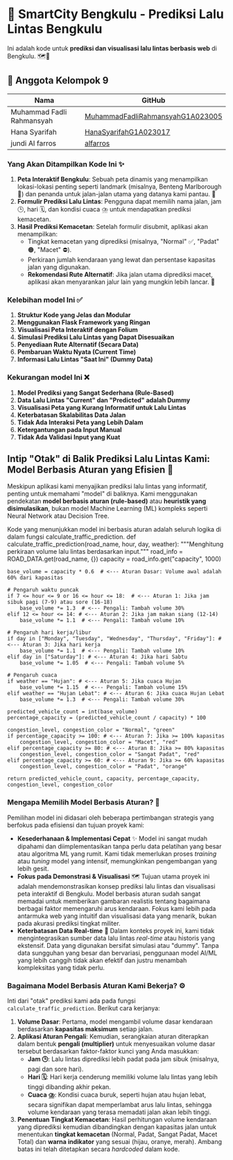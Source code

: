 # 🚦 SmartCity Bengkulu - Prediksi Lalu Lintas Bengkulu
Ini adalah kode untuk  **prediksi dan visualisasi lalu lintas berbasis web** di Bengkulu. 🗺️🚗

## 👥 Anggota Kelompok 9

| Nama                     | GitHub                                      |
|--------------------------|---------------------------------------------|
| Muhammad Fadli Rahmansyah | [MuhammadFadliRahmansyahG1A023005](https://github.com/MuhammadFadliRahmansyahG1A023005)  |
| Hana Syarifah   | [HanaSyarifahG1A023017](https://github.com/HanaSyarifahG1A023017?authuser=0)    |
| jundi Al farros   | [alfarros](https://github.com/alfarros)    |

### Yang Akan Ditampilkan Kode Ini ✨


1.  **Peta Interaktif Bengkulu**: Sebuah peta dinamis yang menampilkan lokasi-lokasi penting seperti landmark (misalnya, Benteng Marlborough 🏰) dan penanda untuk jalan-jalan utama yang datanya kami pantau. 📍
2.  **Formulir Prediksi Lalu Lintas**: Pengguna dapat memilih nama jalan, jam 🕒, hari 🗓️, dan kondisi cuaca ⛈️ untuk mendapatkan prediksi kemacetan.
3.  **Hasil Prediksi Kemacetan**: Setelah formulir disubmit, aplikasi akan menampilkan:
    * Tingkat kemacetan yang diprediksi (misalnya, "Normal" ✅, "Padat" 🟠, "Macet" ⛔).
    * Perkiraan jumlah kendaraan yang lewat dan persentase kapasitas jalan yang digunakan.
    * **Rekomendasi Rute Alternatif**: Jika jalan utama diprediksi macet, aplikasi akan menyarankan jalur lain yang mungkin lebih lancar. 🔄

### Kelebihan model Ini ✅

1.  **Struktur Kode yang Jelas dan Modular**
2.  **Menggunakan Flask Framework yang Ringan**
3.  **Visualisasi Peta Interaktif dengan Folium**
4.  **Simulasi Prediksi Lalu Lintas yang Dapat Disesuaikan**
5.  **Penyediaan Rute Alternatif (Secara Data)**
6.  **Pembaruan Waktu Nyata (Current Time)**
7.  **Informasi Lalu Lintas "Saat Ini" (Dummy Data)**
   
### Kekurangan model Ini ❌
1.  **Model Prediksi yang Sangat Sederhana (Rule-Based)**
2.  **Data Lalu Lintas "Current" dan "Predicted" adalah Dummy**
3.  **Visualisasi Peta yang Kurang Informatif untuk Lalu Lintas**
4.  **Keterbatasan Skalabilitas Data Jalan**
5.  **Tidak Ada Interaksi Peta yang Lebih Dalam**
6.  **Ketergantungan pada Input Manual**
7.  **Tidak Ada Validasi Input yang Kuat**


## Intip "Otak" di Balik Prediksi Lalu Lintas Kami: Model Berbasis Aturan yang Efisien 🧠

Meskipun aplikasi kami menyajikan prediksi lalu lintas yang informatif, penting untuk memahami "model" di baliknya. Kami menggunakan pendekatan **model berbasis aturan (rule-based)** atau **heuristik yang disimulasikan**, bukan model Machine Learning (ML) kompleks seperti Neural Network atau Decision Tree.

Kode yang menunjukkan model ini berbasis aturan adalah seluruh logika di dalam fungsi calculate_traffic_prediction.
def calculate_traffic_prediction(road_name, hour, day, weather):
    """Menghitung perkiraan volume lalu lintas berdasarkan input."""
    road_info = ROAD_DATA.get(road_name, {})
    capacity = road_info.get("capacity", 1000)
     
    base_volume = capacity * 0.6  # <--- Aturan Dasar: Volume awal adalah 60% dari kapasitas

    # Pengaruh waktu puncak
    if 7 <= hour <= 9 or 16 <= hour <= 18:  # <--- Aturan 1: Jika jam sibuk pagi (7-9) atau sore (16-18)
        base_volume *= 1.3  # <--- Pengali: Tambah volume 30%
    elif 12 <= hour <= 14: # <--- Aturan 2: Jika jam makan siang (12-14)
        base_volume *= 1.1  # <--- Pengali: Tambah volume 10%

    # Pengaruh hari kerja/libur
    if day in ["Monday", "Tuesday", "Wednesday", "Thursday", "Friday"]: # <--- Aturan 3: Jika hari kerja
        base_volume *= 1.1  # <--- Pengali: Tambah volume 10%
    elif day in ["Saturday"]: # <--- Aturan 4: Jika hari Sabtu
        base_volume *= 1.05  # <--- Pengali: Tambah volume 5%

    # Pengaruh cuaca
    if weather == "Hujan": # <--- Aturan 5: Jika cuaca Hujan
        base_volume *= 1.15  # <--- Pengali: Tambah volume 15%
    elif weather == "Hujan Lebat": # <--- Aturan 6: Jika cuaca Hujan Lebat
        base_volume *= 1.3  # <--- Pengali: Tambah volume 30%

    predicted_vehicle_count = int(base_volume)
    percentage_capacity = (predicted_vehicle_count / capacity) * 100

    congestion_level, congestion_color = "Normal", "green"
    if percentage_capacity >= 100: # <--- Aturan 7: Jika >= 100% kapasitas
        congestion_level, congestion_color = "Macet", "red"
    elif percentage_capacity >= 80: # <--- Aturan 8: Jika >= 80% kapasitas
        congestion_level, congestion_color = "Sangat Padat", "red"
    elif percentage_capacity >= 60: # <--- Aturan 9: Jika >= 60% kapasitas
        congestion_level, congestion_color = "Padat", "orange"
     
    return predicted_vehicle_count, capacity, percentage_capacity, congestion_level, congestion_color

### Mengapa Memilih Model Berbasis Aturan? 🤔

Pemilihan model ini didasari oleh beberapa pertimbangan strategis yang berfokus pada efisiensi dan tujuan proyek kami:

* **Kesederhanaan & Implementasi Cepat** ✨
Model ini sangat mudah dipahami dan diimplementasikan tanpa perlu data pelatihan yang besar atau algoritma ML yang rumit. Kami tidak memerlukan proses *training* atau *tuning* model yang intensif, memungkinkan pengembangan yang lebih gesit.
* **Fokus pada Demonstrasi & Visualisasi** 🗺️
   Tujuan utama proyek ini adalah mendemonstrasikan konsep prediksi lalu lintas dan visualisasi peta interaktif di Bengkulu. Model berbasis aturan sudah sangat memadai untuk memberikan gambaran realistis tentang bagaimana berbagai faktor memengaruhi arus kendaraan. Fokus kami lebih pada antarmuka web yang intuitif dan visualisasi data yang menarik, bukan pada akurasi prediksi tingkat militer.
* **Keterbatasan Data Real-time** 🚧
     Dalam konteks proyek ini, kami tidak mengintegrasikan sumber data lalu lintas *real-time* atau historis yang ekstensif. Data yang digunakan bersifat simulasi atau "dummy". Tanpa data sungguhan yang besar dan bervariasi, penggunaan model AI/ML yang lebih canggih tidak akan efektif dan justru menambah kompleksitas yang tidak perlu.


### Bagaimana Model Berbasis Aturan Kami Bekerja? ⚙️

Inti dari "otak" prediksi kami ada pada fungsi `calculate_traffic_prediction`. Berikut cara kerjanya:

1.  **Volume Dasar**: Pertama, model mengambil volume dasar kendaraan berdasarkan **kapasitas maksimum** setiap jalan.
2.  **Aplikasi Aturan Pengali**: Kemudian, serangkaian aturan diterapkan dalam bentuk **pengali (multiplier)** untuk menyesuaikan volume dasar tersebut berdasarkan faktor-faktor kunci yang Anda masukkan:
    * **Jam 🕒**: Lalu lintas diprediksi lebih padat pada jam sibuk (misalnya, pagi dan sore hari).
    * **Hari 🗓️**: Hari kerja cenderung memiliki volume lalu lintas yang lebih tinggi dibanding akhir pekan.
    * **Cuaca ⛈️**: Kondisi cuaca buruk, seperti hujan atau hujan lebat, secara signifikan dapat memperlambat arus lalu lintas, sehingga volume kendaraan yang terasa memadati jalan akan lebih tinggi.
3.  **Penentuan Tingkat Kemacetan**: Hasil perhitungan volume kendaraan yang diprediksi kemudian dibandingkan dengan kapasitas jalan untuk menentukan **tingkat kemacetan** (Normal, Padat, Sangat Padat, Macet Total) dan **warna indikator** yang sesuai (hijau, oranye, merah). Ambang batas ini telah ditetapkan secara *hardcoded* dalam kode.

